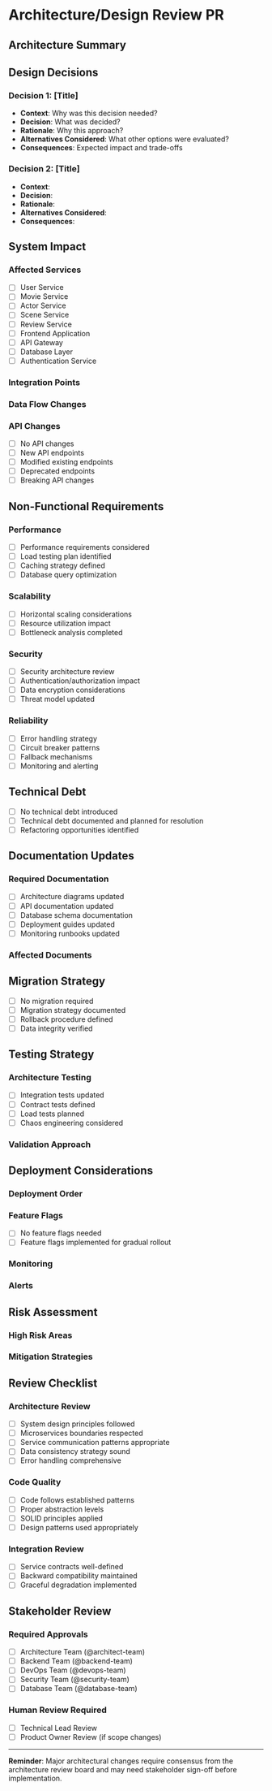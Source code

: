 # Architecture/Design Review PR

## Architecture Summary

<!-- High-level description of the architectural changes -->

## Design Decisions

<!-- Key architectural and design decisions made -->

### Decision 1: [Title]
- **Context**: Why was this decision needed?
- **Decision**: What was decided?
- **Rationale**: Why this approach?
- **Alternatives Considered**: What other options were evaluated?
- **Consequences**: Expected impact and trade-offs

### Decision 2: [Title]
- **Context**: 
- **Decision**: 
- **Rationale**: 
- **Alternatives Considered**: 
- **Consequences**: 

## System Impact

### Affected Services
- [ ] User Service
- [ ] Movie Service
- [ ] Actor Service
- [ ] Scene Service
- [ ] Review Service
- [ ] Frontend Application
- [ ] API Gateway
- [ ] Database Layer
- [ ] Authentication Service

### Integration Points
<!-- How this affects service communication and integrations -->

### Data Flow Changes
<!-- Changes to how data moves through the system -->

### API Changes
- [ ] No API changes
- [ ] New API endpoints
- [ ] Modified existing endpoints
- [ ] Deprecated endpoints
- [ ] Breaking API changes

## Non-Functional Requirements

### Performance
- [ ] Performance requirements considered
- [ ] Load testing plan identified
- [ ] Caching strategy defined
- [ ] Database query optimization

### Scalability
- [ ] Horizontal scaling considerations
- [ ] Resource utilization impact
- [ ] Bottleneck analysis completed

### Security
- [ ] Security architecture review
- [ ] Authentication/authorization impact
- [ ] Data encryption considerations
- [ ] Threat model updated

### Reliability
- [ ] Error handling strategy
- [ ] Circuit breaker patterns
- [ ] Fallback mechanisms
- [ ] Monitoring and alerting

## Technical Debt

- [ ] No technical debt introduced
- [ ] Technical debt documented and planned for resolution
- [ ] Refactoring opportunities identified

## Documentation Updates

### Required Documentation
- [ ] Architecture diagrams updated
- [ ] API documentation updated
- [ ] Database schema documentation
- [ ] Deployment guides updated
- [ ] Monitoring runbooks updated

### Affected Documents
<!-- List specific documents that need updates -->

## Migration Strategy

<!-- If this involves data or system migrations -->

- [ ] No migration required
- [ ] Migration strategy documented
- [ ] Rollback procedure defined
- [ ] Data integrity verified

## Testing Strategy

### Architecture Testing
- [ ] Integration tests updated
- [ ] Contract tests defined
- [ ] Load tests planned
- [ ] Chaos engineering considered

### Validation Approach
<!-- How the architecture changes will be validated -->

## Deployment Considerations

### Deployment Order
<!-- Order of service deployments if coordination is needed -->

### Feature Flags
- [ ] No feature flags needed
- [ ] Feature flags implemented for gradual rollout

### Monitoring
<!-- New monitoring requirements -->

### Alerts
<!-- New alerting requirements -->

## Risk Assessment

### High Risk Areas
<!-- Areas of high risk or uncertainty -->

### Mitigation Strategies
<!-- How risks will be mitigated -->

## Review Checklist

### Architecture Review
- [ ] System design principles followed
- [ ] Microservices boundaries respected
- [ ] Service communication patterns appropriate
- [ ] Data consistency strategy sound
- [ ] Error handling comprehensive

### Code Quality
- [ ] Code follows established patterns
- [ ] Proper abstraction levels
- [ ] SOLID principles applied
- [ ] Design patterns used appropriately

### Integration Review
- [ ] Service contracts well-defined
- [ ] Backward compatibility maintained
- [ ] Graceful degradation implemented

## Stakeholder Review

### Required Approvals
- [ ] Architecture Team (@architect-team)
- [ ] Backend Team (@backend-team) 
- [ ] DevOps Team (@devops-team)
- [ ] Security Team (@security-team)
- [ ] Database Team (@database-team)

### Human Review Required
- [ ] Technical Lead Review
- [ ] Product Owner Review (if scope changes)

---

**Reminder**: Major architectural changes require consensus from the architecture review board and may need stakeholder sign-off before implementation.